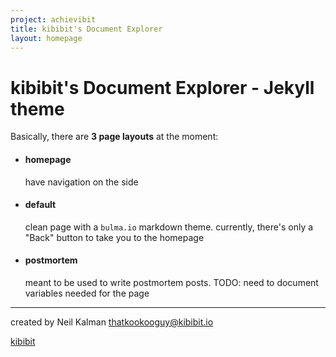 ```yaml
---
project: achievibit
title: kibibit's Document Explorer
layout: homepage
---
```


# kibibit's Document Explorer - Jekyll theme

Basically, there are **3 page layouts** at the moment:

- #### homepage
  have navigation on the side

- #### default
  clean page with a `bulma.io` markdown theme.
  currently, there's only a "Back" button to take you to the homepage

- #### postmortem
  meant to be used to write postmortem posts.
  TODO: need to document variables needed for the page

----

created by Neil Kalman thatkookooguy@kibibit.io

<span class="kb-logo"><a href="http://kibibit.io">kibibit</a></span>
